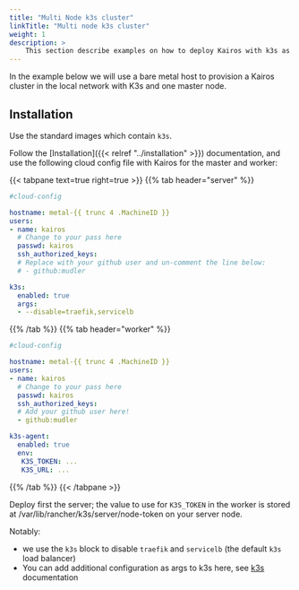 ```yaml
---
title: "Multi Node k3s cluster"
linkTitle: "Multi node k3s cluster"
weight: 1
description: > 
    This section describe examples on how to deploy Kairos with k3s as a multi-node cluster
---
```


In the example below we will use a bare metal host to provision a Kairos cluster in the local network with K3s and one master node.

## Installation

Use the standard images which contain `k3s`.

Follow the [Installation]({{< relref "../installation" >}}) documentation, and use the following cloud config file with Kairos for the master and worker:

{{< tabpane text=true right=true  >}}
{{% tab header="server" %}}
```yaml
#cloud-config

hostname: metal-{{ trunc 4 .MachineID }}
users:
- name: kairos
  # Change to your pass here
  passwd: kairos
  ssh_authorized_keys:
  # Replace with your github user and un-comment the line below:
  # - github:mudler

k3s:
  enabled: true
  args:
  - --disable=traefik,servicelb
```
{{% /tab %}}
{{% tab header="worker" %}}
```yaml
#cloud-config

hostname: metal-{{ trunc 4 .MachineID }}
users:
- name: kairos
  # Change to your pass here
  passwd: kairos
  ssh_authorized_keys:
  # Add your github user here!
  - github:mudler

k3s-agent:
  enabled: true
  env:
   K3S_TOKEN: ...
   K3S_URL: ...
```
{{% /tab %}}
{{< /tabpane >}}

Deploy first the server; the value to use for `K3S_TOKEN` in the worker is stored at /var/lib/rancher/k3s/server/node-token on your server node.

Notably:

- we use the `k3s` block to disable `traefik` and `servicelb` (the default `k3s` load balancer)
- You can add additional configuration as args to k3s here, see [k3s](https://docs.k3s.io/reference/server-config#listeners) documentation
